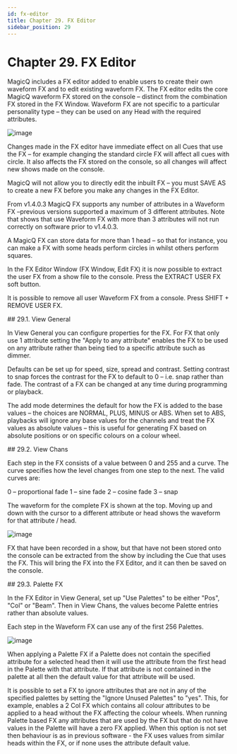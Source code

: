 ```yaml
---
id: fx-editor
title: Chapter 29. FX Editor
sidebar_position: 29
---
```


# Chapter 29. FX Editor
<p>
    MagicQ includes a FX editor added to enable users to create their own waveform FX and to edit existing waveform FX. The FX editor edits
    the core MagicQ waveform FX stored on the console – distinct from the combination FX stored in the FX Window. Waveform FX are not
    specific to a particular personality type – they can be used on any Head with the required attributes.
</p>
<p>
    <span class="inlinemediaobject">
        <img src="https://secure.chamsys.co.uk/help/documentation/magicq/images/fxeditgeneral.png" alt="image" />
    </span>
</p>
<p>
    Changes made in the FX editor have immediate effect on all Cues that use the FX – for example changing the standard circle FX will
    affect all cues with circle. It also affects the FX stored on the console, so all changes will affect new shows made on the console.
</p>
<p>
    MagicQ will not allow you to directly edit the inbuilt FX – you must SAVE AS to create a new FX before you make any changes in the FX
    Editor.
</p>
<p>
    From v1.4.0.3 MagicQ FX supports any number of attributes in a Waveform FX –previous versions supported a maximum of 3 different
    attributes. Note that shows that use Waveform FX with more than 3 attributes will not run correctly on software prior to v1.4.0.3.
</p>
<p>
    A MagicQ FX can store data for more than 1 head – so that for instance, you can make a FX with some heads perform circles in whilst
    others perform squares.
</p>
<p>
    In the FX Editor Window (FX Window, Edit FX) it is now possible to extract the user FX from a show file to the console. Press the
    EXTRACT USER FX soft button.
</p>
<p>It is possible to remove all user Waveform FX from a console. Press SHIFT + REMOVE USER FX.</p>
<div class="section">
    ## 29.1. View General
    <p>
        In View General you can configure properties for the FX. For FX that only use 1 attribute setting the "Apply to any attribute"
        enables the FX to be used on any attribute rather than being tied to a specific attribute such as dimmer.
    </p>
    <p>
        Defaults can be set up for speed, size, spread and contrast. Setting contrast to snap forces the contrast for the FX to default to 0
        – i.e. snap rather than fade. The contrast of a FX can be changed at any time during programming or playback.
    </p>
    <p>
        The add mode determines the default for how the FX is added to the base values – the choices are NORMAL, PLUS, MINUS or ABS. When
        set to ABS, playbacks will ignore any base values for the channels and treat the FX values as absolute values – this is useful for
        generating FX based on absolute positions or on specific colours on a colour wheel.
    </p>
</div>
<div class="section">
    ## 29.2. View Chans
    <p>
        Each step in the FX consists of a value between 0 and 255 and a curve. The curve specifies how the level changes from one step to
        the next. The valid curves are:
    </p>
    <p>0 – proportional fade 1 – sine fade 2 – cosine fade 3 – snap</p>
    <p>
        The waveform for the complete FX is shown at the top. Moving up and down with the cursor to a different attribute or head shows the
        waveform for that attribute / head.
    </p>
    <p>
        <span class="inlinemediaobject">
            <img src="https://secure.chamsys.co.uk/help/documentation/magicq/images/fxeditchans.png" alt="image" />
        </span>
    </p>
    <p>
        FX that have been recorded in a show, but that have not been stored onto the console can be extracted from the show by including the
        Cue that uses the FX. This will bring the FX into the FX Editor, and it can then be saved on the console.
    </p>
</div>
<div class="section">
    ## 29.3. Palette FX
    <p>
        In the FX Editor in View General, set up "Use Palettes" to be either "Pos", "Col" or "Beam". Then in View Chans, the values become
        Palette entries rather than absolute values.
    </p>
    <p>Each step in the Waveform FX can use any of the first 256 Palettes.</p>
    <p>
        <span class="inlinemediaobject">
            <img src="https://secure.chamsys.co.uk/help/documentation/magicq/images/fxeditpalette.png" alt="image" />
        </span>
    </p>
    <p>
        When applying a Palette FX if a Palette does not contain the specified attribute for a selected head then it will use the attribute
        from the first head in the Palette with that attribute. If that attribute is not contained in the palette at all then the default
        value for that attribute will be used.
    </p>
    <p>
        It is possible to set a FX to ignore attributes that are not in any of the specified palettes by setting the "Ignore Unused
        Palettes" to "yes". This, for example, enables a 2 Col FX which contains all colour attributes to be applied to a head without the
        FX affecting the colour wheels. When running Palette based FX any attributes that are used by the FX but that do not have values in
        the Palette will have a zero FX applied. When this option is not set then behaviour is as in previous software - the FX uses values
        from similar heads within the FX, or if none uses the attribute default value.
    </p>
</div>

